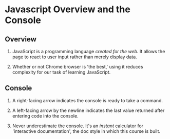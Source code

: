# Javascript Overview and the Console

## Overview 
1. JavaScript is a programming language _created for the web._ It allows the page to react to user input rather than merely display data.

1. Whether or not Chrome browser is 'the best,' using it reduces complexity for our task of learning JavaScript.

## Console
1. A right-facing arrow indicates the console is ready to take a command.

1. A left-facing arrow by the newline indicates the last value returned after entering code into the console.

1. Never underestimate the console. It's an *instant* calculator for 'interactive documentation', the doc style in which this course is built. 
